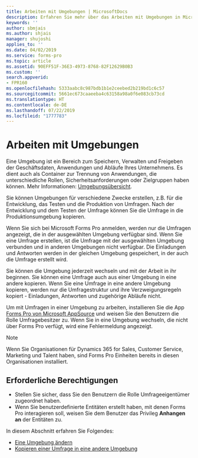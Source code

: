 ```yaml
---
title: Arbeiten mit Umgebungen | MicrosoftDocs
description: Erfahren Sie mehr über das Arbeiten mit Umgebungen in Microsoft Forms Pro.
keywords: ''
author: sbmjais
ms.author: shjais
manager: shujoshi
applies_to: ''
ms.date: 04/02/2019
ms.service: forms-pro
ms.topic: article
ms.assetid: 90EFF51F-36E3-4973-8768-82F12629B0B3
ms.custom: ''
search.appverid:
- FPR160
ms.openlocfilehash: 5333aabc8c987bdb1b1e2ceebed2b219bd1c6c57
ms.sourcegitcommit: 5661ec673caaeeba4c63158a98a0f6e083cb73cd
ms.translationtype: HT
ms.contentlocale: de-DE
ms.lasthandoff: 07/22/2019
ms.locfileid: "1777783"
---
```

# <a name="work-with-environments"></a>Arbeiten mit Umgebungen



Eine Umgebung ist ein Bereich zum Speichern, Verwalten und Freigeben der Geschäftsdaten, Anwendungen und Abläufe Ihres Unternehmens. Es dient auch als Container zur Trennung von Anwendungen, die unterschiedliche Rollen, Sicherheitsanforderungen oder Zielgruppen haben können. Mehr Informationen: [Umgebungsübersicht](https://docs.microsoft.com/en-us/power-platform/admin/environments-overview).

Sie können Umgebungen für verschiedene Zwecke erstellen, z.B. für die Entwicklung, das Testen und die Produktion von Umfragen. Nach der Entwicklung und dem Testen der Umfrage können Sie die Umfrage in die Produktionsumgebung kopieren.

Wenn Sie sich bei Microsoft Forms Pro anmelden, werden nur die Umfragen angezeigt, die in der ausgewählten Umgebung verfügbar sind. Wenn Sie eine Umfrage erstellen, ist die Umfrage mit der ausgewählten Umgebung verbunden und in anderen Umgebungen nicht verfügbar. Die Einladungen und Antworten werden in der gleichen Umgebung gespeichert, in der auch die Umfrage erstellt wird. 

Sie können die Umgebung jederzeit wechseln und mit der Arbeit in ihr beginnen. Sie können eine Umfrage auch aus einer Umgebung in eine andere kopieren. Wenn Sie eine Umfrage in eine andere Umgebung kopieren, werden nur die Umfragestruktur und ihre Verzweigungsregeln kopiert - Einladungen, Antworten und zugehörige Abläufe nicht.

Um mit Umfragen in einer Umgebung zu arbeiten, installieren Sie die App [Forms Pro von Microsoft AppSource](https://appsource.microsoft.com/en-us/product/dynamics-365/mscrm.shimla?tab=Overview) und weisen Sie den Benutzern die Rolle Umfragebesitzer zu. Wenn Sie in eine Umgebung wechseln, die nicht über Forms Pro verfügt, wird eine Fehlermeldung angezeigt.

> [!NOTE]
> Wenn Sie Organisationen für Dynamics 365 for Sales, Customer Service, Marketing und Talent haben, sind Forms Pro Einheiten bereits in diesen Organisationen installiert.

## <a name="privileges-required"></a>Erforderliche Berechtigungen

- Stellen Sie sicher, dass Sie den Benutzern die Rolle Umfrageeigentümer zugeordnet haben.
- Wenn Sie benutzerdefinierte Entitäten erstellt haben, mit denen Forms Pro interagieren soll, weisen Sie dem Benutzer das Privileg **Anhangen an** der Entitäten zu.

In diesem Abschnitt erfahren Sie Folgendes:

- [Eine Umgebung ändern](change-environment.md)
- [Kopieren einer Umfrage in eine andere Umgebung](copy-survey-environment.md)

